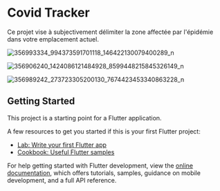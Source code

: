 # Covid Tracker

Ce projet vise à subjectivement délimiter la zone affectée par l'épidémie dans votre emplacement actuel.

![356993334_994373591701118_146422130079400289_n](https://github.com/RACHADDOUlFIKAR/Covid_Tracker/assets/97551741/08f0a809-a60e-4307-a830-0173cbb49d12)

![356906240_1424086121484928_8599448215845326149_n](https://github.com/RACHADDOUlFIKAR/Covid_Tracker/assets/97551741/7cbb9073-282b-4ade-808e-169207ee3978)

![356989242_273723305200130_7674423453340863228_n](https://github.com/RACHADDOUlFIKAR/Covid_Tracker/assets/97551741/54e2a54b-a955-4117-8f3b-a06b91ce98e9)



## Getting Started

This project is a starting point for a Flutter application.

A few resources to get you started if this is your first Flutter project:

- [Lab: Write your first Flutter app](https://docs.flutter.dev/get-started/codelab)
- [Cookbook: Useful Flutter samples](https://docs.flutter.dev/cookbook)

For help getting started with Flutter development, view the
[online documentation](https://docs.flutter.dev/), which offers tutorials,
samples, guidance on mobile development, and a full API reference.
